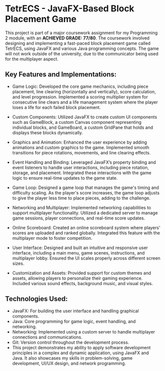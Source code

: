 # TetrECS - JavaFX-Based Block Placement Game
This project is part of a major coursework assignment for my Programming 2 module, with an **ACHIEVED GRADE: 77/80**. The coursework involved designing and implementing a fast-paced block placement game called TetrECS, using JavaFX and various Java programming concepts. The game will not work outside of the university, due to the communicator being used for the multiplayer aspect.

## Key Features and Implementations:
- Game Logic: Developed the core game mechanics, including piece placement, line clearing (horizontally and vertically), score calculation, and level progression. Implemented a scoring multiplier system for consecutive line clears and a life management system where the player loses a life for each failed block placement.

- Custom Components: Utilized JavaFX to create custom UI components such as GameBlock, a custom Canvas component representing individual blocks, and GameBoard, a custom GridPane that holds and displays these blocks dynamically.

- Graphics and Animation: Enhanced the user experience by adding animations and custom graphics to the game. Implemented smooth transitions for piece rotations, movements, and line clearing effects.

- Event Handling and Binding: Leveraged JavaFX’s property binding and event listeners to handle user interactions, including piece rotation, storage, and placement. Integrated these interactions with the game logic to ensure real-time updates to the game state.

- Game Loop: Designed a game loop that manages the game's timing and difficulty scaling. As the player's score increases, the game loop adjusts to give the player less time to place pieces, adding to the challenge.

- Networking and Multiplayer: Implemented networking capabilities to support multiplayer functionality. Utilized a dedicated server to manage game sessions, player connections, and real-time score updates.

- Online Scoreboard: Created an online scoreboard system where players' scores are uploaded and ranked globally. Integrated this feature with the multiplayer mode to foster competition.

- User Interface: Designed and built an intuitive and responsive user interface, including a main menu, game scenes, instructions, and multiplayer lobby. Ensured the UI scales properly across different screen sizes.

- Customization and Assets: Provided support for custom themes and assets, allowing players to personalize their gaming experience. Included various sound effects, background music, and visual styles.

## Technologies Used:
- JavaFX: For building the user interface and handling graphical components.
- Java: Core programming for game logic, event handling, and networking.
- Networking: Implemented using a custom server to handle multiplayer connections and communications.
- Git: Version control throughout the development process.
- This project demonstrates my ability to apply software development principles in a complex and dynamic application, using JavaFX and Java. It also showcases my skills in problem-solving, game development, UI/UX design, and network programming.
